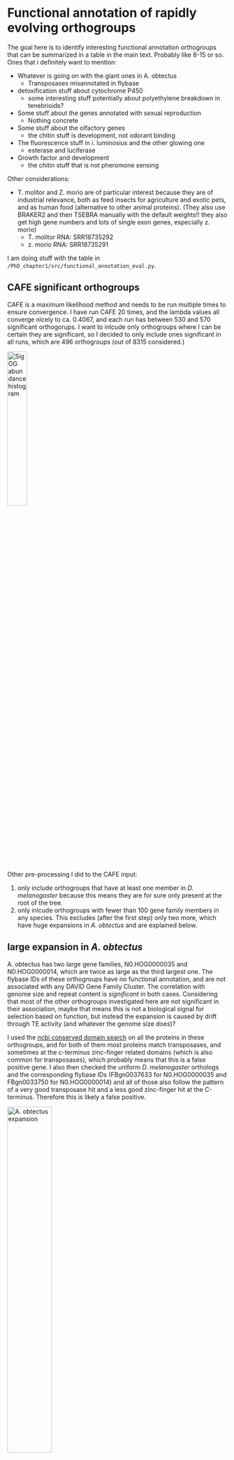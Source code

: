 # Functional annotation of rapidly evolving orthogroups


The goal here is to identify interesting functional annotation orthogroups that can be summarized in a table in the main text. Probably like 8-15 or so. Ones that i definitely want to mention:

* Whatever is going on with the giant ones in A. obtectus
    * Transposases misannotated in flybase
* detoxification stuff about cytochrome P450
    * some interesting stuff potentially about polyethylene breakdown in tenebrioids?
* Some stuff about the genes annotated with sexual reproduction
    * Nothing concrete
* Some stuff about the olfactory genes
    * the chitin stuff is development, not odorant binding
* The fluorescence stuff in i. luminosius and the other glowing one
    * esterase and luciferase
* Growth factor and development
    * the chitin stuff that is not pheromone sensing

Other considerations:
* T. molitor and Z. morio are of particular interest because they are of industrial relevance, both as feed insects for agriculture and exotic pets, and as human food (alternative to other animal proteins). (They also use BRAKER2 and then TSEBRA manually with the default weights!! they also get high gene numbers and lots of single exon genes, especially z. morio)
    * T. molitor RNA: SRR18735292
    * z. morio RNA: SRR18735291

I am doing stuff with the table in `/PhD_chapter1/src/functional_annotation_eval.py`. 

## CAFE significant orthogroups

CAFE is a maximum likelihood method and needs to be run multiple times to ensure convergence. I have run CAFE 20 times, and the lambda values all converge nicely to ca. 0.4067, and each run has between 530 and 570 significant orthogorups. I want to inlcude only orthogroups where I can be certain they are significant, so I decided to only include ones significant in all runs, which are 496 orthogroups (out of 8315 considered.)

<p><img src="../CAFE_convergence/runs_sig_OGs_hist.svg" alt="Sig OG abundance histogram" width=30%></p>

Other pre-processing I did to the CAFE input:

1. only include orthogroups that have at least one member in *D. melanogaster* because this means they are for sure only present at the root of the tree.
2. only inlcude orthogroups with fewer than 100 gene family members in any species. This excludes (after the first step) only two more, which have huge expansions in *A. obtectus* and are explained below.


## large expansion in *A. obtectus*

A. obtectus has two large gene families, N0.HOG0000035 and N0.HOG0000014, which are twice as large as the third largest one. The flybase IDs of these orthogroups have no functional annotation, and are not associated with any DAVID Gene Family Cluster. The correlation with genome size and repeat content is *significant* in both cases. Considering that most of the other orthogroups investigated here are not significant in their association, maybe that means this is not a biological signal for selection based on function, but instead the expansion is caused by drift through TE activity (and whatever the genome size does)?

I used the [ncbi conserved domain search](https://www.ncbi.nlm.nih.gov/Structure/cdd/wrpsb.cgi) on all the proteins in these orthogroups, and for both of them most proteins match transposases, and sometimes at the c-terminus zinc-finger related domains (which is also common for transposases), which probably means that this is a false positive gene. I also then checked the uniform *D. melanogaster* orthologs and the corresponding flybase IDs (FBgn0037633 for N0.HOG0000035 and FBgn0033750 for N0.HOG0000014) and all of those also follow the pattern of a very good transposase hit and a less good zinc-finger hit at the C-terminus. Therefore this is likely a false positive.


<p><img src="Aobt_expansion_GF_sizes.svg" alt="A. obtectus expansion" width=45%></p>


## Detoxification

Gene Family Cluster 1 is the main detoxification group, with all the cytochrome P450 in it, but Gene Family Cluster 17 which has aldehyde deoxide in it also has something to do with detoxification. All of these orthogroups are very quiet in *Bruchinae* and *Curculionidae* (*D. ponderosae* and *R. ferrugineus*). Notable expansions are especially *Elateriforma* (*I. luminosus*) which are fluorescent, and *Tenebrioids*. The two functional anotations in this category are:

* cytochrome P450 (CYP) is detoxification and we think it could be related to host plant adaptation?
* Aldehyde oxidase is a part of the acetaldehyde metabolic process, which breaks down acetaldehyde into less toxic substances

*Tenebrioid* insects such as *T. molitor* and *Z. morio* can break down plasctics in their gut as larvae. This is possible through specific microorganisms in their gut working together with insect-encoded proteins that are secreted (the degradation rate of isolated microorganisms is significantly lower). [Source](https://link.springer.com/article/10.1007/s10924-023-03029-z#Sec11) for all that follows. The first step is polyethylene being oxidated by Cytochrome p450 (and others), then more chemistry (involving aldehyde dehydrogenase, which is not the same as aldehyde oxidase!), until it is broken down by lipid metabolism in the cells. According to the flybase annotations, the expression profiles of the Gene Family Cluster 1 orthogroups have their peak mostly during larval, and pupae stages, but not exclusively (some are adult sex specific). The differential expression analysis does not provide super strong evidence for CYP though.


### Gene Family Cluster 1: Cytochrome P450

All Orthogroups in this Gene Family Cluster are very insignificant for the correlation with both repeat content and genome size. I am wondering if this is a good thing, since the other functional stuff below is not significantly correlated, and e.g. the false-positive annotations for the large orthogroups in *A. obtectus* are.

This proliferation is unsurprising (expected even?), especially in insects ([source](https://link.springer.com/article/10.1186/1471-2164-14-174), *T. castaneum* already has more duplications in the CYP superfamily than *B. mori* or *D. melanogaster*). Also detoxification, yes, but they also talk about it in relation to larval development and egg maturation. Some subfamilies (existing but not found as significant here) have also been linked to insecticide resistance in *T. castaneum*. Cytochrome P450 according to [this paper](https://link.springer.com/article/10.1186/1471-2164-14-174#Sec2) is also important in mitochondria, but Gene Family Cluster 33, which is mitochondrial translation shows no interesting dynamics.


### Gene Family Cluster 3: lipid metabolic process

Since the lipid metabolism in the cells is the end of the polyethylene breakdown, this Gene Family Cluster is also relevant, because it's the last step in the digestion process in the cells. N0.HOG0000085 shows an expansion in *Z. morio*, which also relates to the polyethylene synthesis described above. The other two are pretty boring


### Gene Family Cluster 18: aldehyde oxidase

This Gene Family Cluster contains only aldehyde oxidase. The only rapidly evolving orthogroup is N0.HOG0000669, which is insignificant for the correlation with repeat content and also with genome size. It is expressed during all developmental stages and adults of both sexes. There is what seems like a significant expansion in *I. luminosus*, but *I. luminosus* has a shit assembly so take that with a grain of salt.

### Plot

<p>
<img src="detoxificatoin_clusters.svg" alt="Gene Family Cluster 17" width=45%>
<img src="polyethylene_clusters.svg" alt="Gene Family Cluster 17" width=45%>
</p>


Aldehyde is a byproduct of alcohol metabolism (in humans?) and is broken down into less toxic molecules by aldehyde oxidase. In insects, aldehyde can come from other sources, such as pheromones, and "*Long-chain, unsaturated alcohol and aldehyde compounds are common  female-produced  sex  pheromones (REF)*" ([source](https://journals.plos.org/plosone/article?id=10.1371/journal.pone.0067794)). They conclude that "*\[The\] results suggest that an antennae-specific aldehyde oxidasefrom  the  navel  orangeworm,  AtraAOX2,  might  be  involved  indegradation  of  host  plant  volatile  compounds  and  pheromone*", which helps both with distinguishing plant compounds from the pheromones they are actually interested in, and also protects them from volatile plant compounts and potentially even pesticides.

Quote from the abstract: "*Our data suggest AtraAOX2 might be involved in degradation of a diversity of aldehydes including sex pheromones, plant-derived semiochemicals, and chemical cues for oviposition sites. Additionally, AtraAOX2 could protect the insect's olfactory system from xenobiotics, including pesticides that might reach the sensillar lymph surrounding the olfactory receptor neurons.*" (I don't understand the methods or biochemistry in general enough to judge how accurate this is). 


## Sexual reproduction 

Here, the relevant Gene Family Clusters are these, and all orthogroups are insiginificant for correlations with GS or repeat content. It seems like immunity and sexual reproduction are tightly linked.

* Gene Family Cluster 5, Function: protease inhibitor (immunity, reproduction)
* Gene Family Cluster 8, Function: immunity and sexual reproduction
* Gene Family Cluster 9, Function: sexual reproduction
  
Similar to the detoxification, which means not a lot going on in Bruchinae and Curculionidae, but there's one massively expanding in *Z. morio* (N0.HOG0000401), whose expression peak is in adult males, and is predicted to be in the ER according to flybase, the molecular function is just protein homodimerization. Otherwise there is not a lot of info, even in *D. melanogaster*. I have a hard time finding good papers for this based on this extremely vague information.  The other orthogroups are also not super helpful, none show very interesting dynamics that I could read into.

<p>
<img src="sexual_reproduction.svg" alt="Gene Family Cluster 5,8,9" width=45%>
</p>


## Pheromone sensing

This also involves cuticular proteins due to how insects actually do the sensing, so here I think these are the relevant Gene Family Clusters:

* Gene Family Cluster 7, Function: odorant binding
* Gene Family Cluster 20, Function: transmembrane transport (olfactory) 
* Gene Family Cluster 30, Function: pheromone sensing

Chitin can also be related to pheromone sensing due to cuticular hydrocarbons. No orthogroup that is significant in any CAFE run is annotated with cuticular hydrocarbons, and the others with chitin/cuticular functions are expresssed only in early development and regulate chitin formation.

### Gene Family Cluster 7, 20 and 30 

None of them have a significant correlation with GS or TE content except N0.HOG0001445 in cluster 30.
Cluster 20, ATPase-coupled transmembrane transporter mostly is not annotated on flybase (N0.HOG0000761 is annotated with "response to toxic substance"). According to [this paper](https://www.mdpi.com/2075-4450/15/12/1016), it's expressed in antennae in drosophila and might be related to odorant processing.

<p>
<img src="pheromone_sensing_clusters.svg" alt="Pheromone sensing" width=45%>
</p>

The highlight is N0.HOG0000037 for Gene Family Cluster 30 and N0.HOG0000056 for Gene Family Cluster 7, which make the "M" shape with the peaks at *A. verrucosus* and *Z. morio* or *T. molitor* respectively. Both of them have their expression peak in adult males.

N0.HOG0000038 (GG30) and N0.HOG0000436 (GG7) have the high peak in *I. luminosus*.

## Development

### Gene Family Cluster 15, 24, 

Chitin related and cuticular protein. No significant correlation with repeats or GS not even in the large cluster 26, except N0.HOG0000108 in Cluster 24

There is again expansions in *Z. morio*, for both categories. for GC16, it's N0.HOG0001194 and N0.HOG0003035, the former (higher peak) is only expressed in early embryonic development, but the latter is an intercellular matrix component also expressed in adults, so it might have something to do with odorants. All of Gene Family Cluster 23 is stuff only expressed during larval development and is responsible for cuticle development, nothing to do with odorant receptors. For this reason I decided to investigate other Gene Family Clusters that also have function in early development, such as Gene Family cluster 26 and 13. TODO

Also this time there's stuff going on in bruchids! GG23:N0.HOG0000108 (cluster 24) and N0.HOG0000307 (cluster 15) have expansions in bruchids. However, both of these are involved in cuticular development during larval and pupae stages, where their expression peak also happens, so this is not related to adult pheromone sensing.


### Gene Family Cluster 11 and 26

Gene Family cluster 26 is annnotated as the recently identified Adenosine deaminase-related growth factor in drosophila ([paper](https://www.sciencedirect.com/science/article/abs/pii/S0378111901007624)). Maybe they also have something to do with the early development? It is always expressed at low levels, but peak expression is in adult males. Gene Cluster 26 is early development in general. All are insignificant for the correlation with GS or repeat content.

### Plots

<p>
<img src="early_development.svg" alt="early development" width=45%>
<img src="early_development_GF_cluster_26.svg" alt="cluster 26" width=45%>
</p>

## Fluorescence in *Elateriformia*

### Gene Family Cluster 4

Gene Family Cluster 4 (Esterase and mating behavior) expanded in *Elateriforma*, and is also common in the significantly rapidly expanding gene families, which is not the case in other species. It also expands in *Z. morio*, but there only 3 of the expanding gene families overall are in this group, and this species has a lot of expansions in general


### Acyl-CoA synthetase

According to [this paper](https://web.archive.org/web/20180722105054id_/https://www.biorxiv.org/content/biorxiv/early/2017/12/21/237586.full.pdf) (especially figure 3), the *Elateriforma* share a common genomic mechanism for their fluorescence made up of luciferases and their paralogs, which form a cluster of genes (that's what they call it, no clue what that means exactly. I assume a gene family since they talk about how it came to be through tandem duplication later) containing the luciferase and close relatives such as peroxisomal fatty acyl-CoA synthetase (PACS) and non-peroxisomal acyl-CoA synthetase (ACS). This is not represented in any Gene Family Cluster, but the gene family N0.HOG0000613 is annotated as *Acyl-CoA synthetase family member 2* (but there's no other family members annotated). Some other orthogroups have Acyl-CoA synthesis-related annotations (not oxidase/reductase/hydrolase!) in their API summaries:

* N0.HOG0000284 (maybe a good candidate for the table?)
* N0.HOG0000397 (pudgy in Dmel)

### Plots

Seems like these all show expansions in *Elateriforma*, cool!

<p>
<img src="fluorescence_elateriformia.svg" alt="elateriformia" width=45%>
</p>

# General "enrichment" of Gene Family Clusters in rapidly expanding gene families

I looked at all the gene families in a species, and selected the ones that are in the upper 5th size percentile of all gene families (in species with few genes, this is sometimes just with one or more members, so I also set a min. size limit of 2 members here). Then I checked which ones are significantly rapidly evolving according to CAFE, and of these which ones have been assigned to functional Gene Family Clusters by their *D. melanogaster* member.  This is only a very small subset of all gene families in the upper 5th size percentile. I have then compiled a file that shows how many of the above selected gene families fall under each functional Gene Family Cluster. I think this can get a more general idea of the kind of things that might be evolving in some of the species. The full file is here: `PhD_chapter1/data/functional_annot_eval/frequent_Gene_Groups_in_expanding_GFs.txt` and I am going to show the output for all species below, only including Gene Family Clusters that appear at least four times and are not uncharacterized or unannotated.

These are my conclusions: 

* Gene Family Cluster 25 (glycolysis and early development), and Gene Family Cluster 1 (detoxification, cytochrome P450) are basically in all of them.
* Gene Family Cluster 2 (proteolysis) is in all families except bruchids (where it only occurs in B. siliquastri)
* Tenebrioids all have Gene Family Cluster 30 (pheromone sensing)
* Elateriformia all have Gene Family Cluster 4: Esterase and mating behavior.

# Orthogroups where gene family size is significantly correlated with GS after multiple testing correction

We test the correlation of the gene family sizes of individual (CAFE5-significant) orthogorups with genome size or repeat content. After Benjamini Hochberg multiple testing correction, there are no significant correlations with repeat content, and these are significantly correlated with genome size:

* `N0.HOG0001353`: Dmel ortholog has no flybase match
* `N0.HOG0000469`: Dmel ortholog has no flybase match
* `N0.HOG0001504`: No Gene family cluster, FBgn0034460, uncharacterized
* `N0.HOG0003221`: No Gene family cluster, FBgn0061361 (Threonyl-carbamoyl synthesis 1), tRNA threonylcarbamoyladenosine modification
* `N0.HOG0002042`: No Gene family cluster, FBgn0029843 (Neprilysin 1), proteolysis
* `N0.HOG0006000`: No Gene family cluster, FBgn0260759, cilium organization
* `N0.HOG0001328`: No Gene family cluster, FBgn0261802, cell-cell junction organization
* `N0.HOG0000827`: No Gene family cluster, FBgn0261555, postsynaptic actin cytoskeleton organization
* `N0.HOG0001579`: No Gene family cluster, FBgn0032136 (Apolipoprotein lipid transfer particle), lipid transport and transport across blood-brain barrier.
* `N0.HOG0000761`: Gene family cluster 20 (transmembrane transport (olfactory)), FBgn0032456 (Multidrug-Resistance like Protein 1), transmembrane transporter activity
  * regression line slope: 0.0021171481781916733
* `N0.HOG0002614`: Gene Family cluster 30 (pheromone sensing)
  * regression line slope: 0.0019572398268025573
* `N0.HOG0001786`: Gene family cluster 31 (chromatin organization and transcription regulation)
* `N0.HOG0001396`: Gene family cluster 36 (uncharacterized), FBgn0267689

## plot

<p>
<img src="olfactory_sig_association_withGS.svg" alt="GS-correlated olfactory orthogroups" width=45%>
</p>


## Shortened output of functional summary

#### D_melanogaster

number of gene families with more than 2 members (upper 5th percentile) = 506 (of 8760 orthogroups). 25 unique Gene Family Clusters with functional annotations, these ones appear at least four times:
- 11 GFs annotated as : glycolysis and early development (and other)
- 10 GFs annotated as : protein breakdown (proteolysis)
- 6 GFs annotated as : detoxification

### Elateriformia

#### I_luminosus

number of gene families with more than 3 members (upper 5th percentile) = 1276 (of 13090 orthogroups). 27 unique Gene Family Clusters with functional annotations, these ones appear at least four times:
- 15 GFs annotated as : protein breakdown (proteolysis)
- 11 GFs annotated as : glycolysis and early development (and other)
- 6 GFs annotated as : detoxification
- 4 GFs annotated as : Esterase and mating behavior

#### P_pyralis

number of gene families with more than 3 members (upper 5th percentile) = 1213 (of 12644 orthogroups). 27 unique Gene Family Clusters with functional annotations, these ones appear at least four times:
- 20 GFs annotated as : glycolysis and early development (and other)
- 11 GFs annotated as : protein breakdown (proteolysis)
- 6 GFs annotated as : detoxification
- 5 GFs annotated as : transcription regulation
- 4 GFs annotated as : odorant binding
- 4 GFs annotated as : Esterase and mating behavior

### Coccinellidae

#### C_septempunctata

number of gene families with more than 2 members (upper 5th percentile) = 968 (of 10892 orthogroups). 27 unique Gene Family Clusters with functional annotations, these ones appear at least four times:
- 16 GFs annotated as : glycolysis and early development (and other)
- 5 GFs annotated as : protein breakdown (proteolysis)
- 4 GFs annotated as : detoxification


### Tenebrionidae

#### A_verrucosus

number of gene families with more than 2 members (upper 5th percentile) = 914 (of 12405 orthogroups). 27 unique Gene Family Clusters with functional annotations, these ones appear at least four times:
- 28 GFs annotated as : glycolysis and early development (and other)
- 10 GFs annotated as : protein breakdown (proteolysis)
- 6 GFs annotated as : detoxification
- 6 GFs annotated as : pheromone sensing

#### T_castaneum

number of gene families with more than 2 members (upper 5th percentile) = 548 (of 11778 orthogroups). 31 unique Gene Family Clusters with functional annotations, these ones appear at least four times:
- 27 GFs annotated as : glycolysis and early development (and other)
- 8 GFs annotated as : protein breakdown (proteolysis)
- 7 GFs annotated as : detoxification
- 6 GFs annotated as : pheromone sensing

#### Z_morio
number of gene families with more than 2 members (upper 5th percentile) = 1373 (of 13008 orthogroups). 34 unique Gene Family Clusters with functional annotations, these ones appear at least four times:
- 28 GFs annotated as : glycolysis and early development (and other)
- 12 GFs annotated as : protein breakdown (proteolysis)
- 6 GFs annotated as : pheromone sensing
- 5 GFs annotated as : detoxification
- 4 GFs annotated as : chromatin organization and transcription regulation
- 4 GFs annotated as : neurological (mostly uncharacterized)

#### T_molitor
number of gene families with more than 2 members (upper 5th percentile) = 732 (of 11174 orthogroups). 34 unique Gene Family Clusters with functional annotations, these ones appear at least four times:
- 19 GFs annotated as : glycolysis and early development (and other)
- 8 GFs annotated as : protein breakdown (proteolysis)
- 7 GFs annotated as : detoxification
- 6 GFs annotated as : pheromone sensing


### Curculionidae

#### D_ponderosae

number of gene families with more than 2 members (upper 5th percentile) = 839 (of 10658 orthogroups): 23 unique Gene Family Clusters with functional annotations, these ones appear at least four times:
- 24 GFs annotated as : glycolysis and early development (and other)
- 10 GFs annotated as : protein breakdown (proteolysis)
- 5 GFs annotated as : detoxification

#### R_ferrugineus

number of gene families with more than 2 members (upper 5th percentile) = 600 (of 11320 orthogroups). 23 unique Gene Family Clusters with functional annotations, these ones appear at least four times:
- 19 GFs annotated as : glycolysis and early development (and other)
- 7 GFs annotated as : protein breakdown (proteolysis)
- 6 GFs annotated as : detoxification


### Bruchinae

#### A_obtectus

number of gene families with more than 3 members (upper 5th percentile) = 1211 (of 12608 orthogroups). 20 unique Gene Family Clusters with functional annotations, these ones appear at least four times:
- 16 GFs annotated as : glycolysis and early development (and other)
- 12 GFs annotated as : transcription regulation
- 7 GFs annotated as : detoxification
- 5 GFs annotated as : chromatin organization and transcription regulation

#### B_siliquastri

number of gene families with more than 2 members (upper 5th percentile) = 433 (of 11255 orthogroups). 18 unique Gene Family Clusters with functional annotations, these ones appear at least four times:
- 13 GFs annotated as : glycolysis and early development (and other)
- 5 GFs annotated as : detoxification
- 4 GFs annotated as : protein breakdown (proteolysis)

#### C_chinensis

number of gene families with more than 3 members (upper 5th percentile) = 877 (of 12655 orthogroups). 25 unique Gene Family Clusters with functional annotations, these ones appear at least four times:
- 18 GFs annotated as : glycolysis and early development (and other)
- 6 GFs annotated as : chromatin organization and transcription regulation
- 5 GFs annotated as : transcription regulation
- 4 GFs annotated as : detoxification

#### C_maculatus

number of gene families with more than 4 members (upper 5th percentile) = 1106 (of 14402 orthogroups). 22 unique Gene Family Clusters with functional annotations, these ones appear at least four times:
- 9 GFs annotated as : glycolysis and early development (and other)
- 5 GFs annotated as : detoxification




# Papers 

These are papers I didn't cite anywhere above but might still want to reference in my manuscript.
* tenebrioid assembly and gene family evolution: https://academic.oup.com/g3journal/article/13/6/jkad079/7099445
* beetles are super underrepresented in sequencing projects: https://doi.org/10.1073/pnas.2109019118


# TABLE

These are the orthogroups that should be included in a table in the paper

* N0.HOG0000035 
* N0.HOG0000014 
* N0.HOG0000140 
* N0.HOG0000085
* N0.HOG0000401 
* N0.HOG0000037
* N0.HOG0000056
* N0.HOG0000284